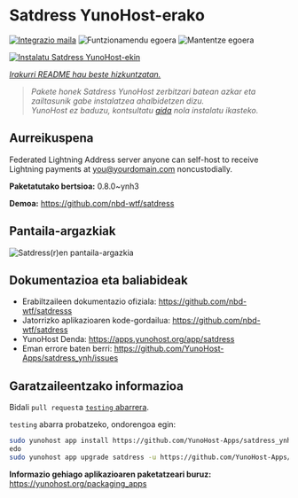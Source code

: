 <!--
Ohart ongi: README hau automatikoki sortu da <https://github.com/YunoHost/apps/tree/master/tools/readme_generator>ri esker
EZ editatu eskuz.
-->

# Satdress YunoHost-erako

[![Integrazio maila](https://apps.yunohost.org/badge/integration/satdress)](https://ci-apps.yunohost.org/ci/apps/satdress/)
![Funtzionamendu egoera](https://apps.yunohost.org/badge/state/satdress)
![Mantentze egoera](https://apps.yunohost.org/badge/maintained/satdress)

[![Instalatu Satdress YunoHost-ekin](https://install-app.yunohost.org/install-with-yunohost.svg)](https://install-app.yunohost.org/?app=satdress)

*[Irakurri README hau beste hizkuntzatan.](./ALL_README.md)*

> *Pakete honek Satdress YunoHost zerbitzari batean azkar eta zailtasunik gabe instalatzea ahalbidetzen dizu.*  
> *YunoHost ez baduzu, kontsultatu [gida](https://yunohost.org/install) nola instalatu ikasteko.*

## Aurreikuspena

Federated Lightning Address server anyone can self-host to receive Lightning payments at you@yourdomain.com noncustodially.


**Paketatutako bertsioa:** 0.8.0~ynh3

**Demoa:** <https://github.com/nbd-wtf/satdress>

## Pantaila-argazkiak

![Satdress(r)en pantaila-argazkia](./doc/screenshots/example.jpg)

## Dokumentazioa eta baliabideak

- Erabiltzaileen dokumentazio ofiziala: <https://github.com/nbd-wtf/satdresss>
- Jatorrizko aplikazioaren kode-gordailua: <https://github.com/nbd-wtf/satdress>
- YunoHost Denda: <https://apps.yunohost.org/app/satdress>
- Eman errore baten berri: <https://github.com/YunoHost-Apps/satdress_ynh/issues>

## Garatzaileentzako informazioa

Bidali `pull request`a [`testing` abarrera](https://github.com/YunoHost-Apps/satdress_ynh/tree/testing).

`testing` abarra probatzeko, ondorengoa egin:

```bash
sudo yunohost app install https://github.com/YunoHost-Apps/satdress_ynh/tree/testing --debug
edo
sudo yunohost app upgrade satdress -u https://github.com/YunoHost-Apps/satdress_ynh/tree/testing --debug
```

**Informazio gehiago aplikazioaren paketatzeari buruz:** <https://yunohost.org/packaging_apps>
